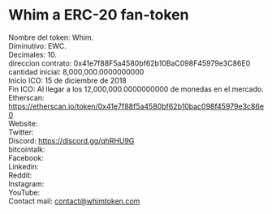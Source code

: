 # Whim a ERC-20 fan-token 
Nombre del token: Whim.  
Diminutivo: EWC.  
Decimales: 10.  
direccion contrato: 0x41e7f88F5a4580bf62b10BaC098F45979e3C86E0  
cantidad inicial: 8,000,000.0000000000  
Inicio ICO: 15 de diciembre de 2018  
Fin ICO: Al llegar a los 12,000,000.0000000000 de monedas en el mercado.  
Etherscan: https://etherscan.io/token/0x41e7f88f5a4580bf62b10bac098f45979e3c86e0   
Website:   
Twitter:   
Discord: https://discord.gg/qhRHU9G   
bitcointalk:  
Facebook:   
Linkedin:   
Reddit:   
Instagram:   
YouTube:   
Contact mail: contact@whimtoken.com  
